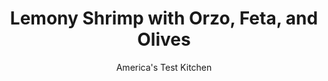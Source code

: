 ---
layout: ../../layouts/MarkdownPostLayout.astro
title: Lemony Shrimp with Orzo, Feta, and Olives
author: America's Test Kitchen
pubDate: 2023-03-15
description: "Cooking the orzo pilaf-style gives it extra flavor and allows you to control the slightly creamy consistency."
image_url: https://res.cloudinary.com/hksqkdlah/image/upload/ar_1:1,c_fill,dpr_2.0,f_auto,fl_lossy.progressive.strip_profile,g_faces:auto,q_auto:low,w_344/28949_sfs-lemony-shrimp-with-orzo-feta-and-olives-026
tags: ["Main Courses","Pasta","Cheese","Fish & Seafood","Weeknight"]
calories: 2362
protein: 40
carbohydrates: 56
fats: 
fiber: 3
ingredients: ["1 tablespoon, grated lemon zest plus 1 tablespoon juice",", Salt and pepper","1 1/2 pounds, extra-large shrimp (21 to 25 per pound), peeled and deveined","2 tablespoons, extra-virgin olive oil, plus extra for drizzling","1 , onion, chopped fine","2 , garlic cloves, minced","2 cups, orzo","4 cups, chicken broth","1 cup, pitted Kalamata olives, chopped coarse","4 ounces, feta cheese, crumbled (1 cup)"]
serves: 4
time: "30 minutes"
instructions: ["Mix lemon zest, 1/2 teaspoon salt, and 1/2 teaspoon pepper together. Pat shrimp dry with paper towels and toss with lemon-salt mixture to coat; set aside.","Heat 1 tablespoon oil in 12-inch nonstick skillet over medium-high heat until just smoking. Add onion and cook until softened, about 4 minutes. Stir in garlic and cook until fragrant, about 30 seconds. Stir in orzo and cook, stirring frequently, until orzo is coated with oil and lightly browned, about 4 minutes. Add broth, bring to boil, and cook, uncovered, until orzo is al dente, about 6 minutes. Stir in olives, 1/2 cup feta, and lemon juice. Season with salt and pepper to taste.","Reduce heat to medium-low, nestle shrimp into orzo, cover, and cook until shrimp are pink and cooked through, about 5 minutes. Sprinkle remaining 1/2 cup feta over top and drizzle with extra oil. Serve."]
nutrition: ["657 mg Potassium","689 mg Phosphorus","295 mg Calcium","3 mg Iron","88 mg Magnesium","1791 mg Sodium","3 mg Zinc","21 g Fat","8 mg Niacin (B3)","10 g Monounsaturated","2 g Polyunsaturated","5 mg Vitamin C","246 mg Cholesterol","6 g Saturated","3 g Fiber","69 µg Folate (food)","7 g Sugars","8 µg Vitamin K","56 g Carbs","69 µg Folate equivalent (total)","40 g Protein","3 mg Vitamin E","2 µg Vitamin B12","136 µg Vitamin A","590 kcal Energy","2362 calories"]
notes: "Garnish with chopped fresh parsley."
---